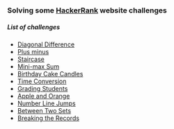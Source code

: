 ### Solving some [HackerRank](https://www.hackerrank.com) website challenges

##### List of challenges

- <a href="/diagonal-difference">Diagonal Difference</a>
- <a href="/plus-minus">Plus minus</a>
- <a href="/staircase">Staircase</a>
- <a href="/mini-max-sum">Mini-max Sum</a>
- <a href="/birthday-cake-candles">Birthday Cake Candles</a>
- <a href="/time-conversion">Time Conversion</a>
- <a href="/grading-students">Grading Students</a>
- <a href="/apple-and-orange">Apple and Orange</a>
- <a href="/number-line-jumps">Number Line Jumps</a>
- <a href="/between-two-sets">Between Two Sets</a>
- <a href="/breaking-the-records">Breaking the Records</a>
